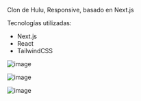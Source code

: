 Clon de Hulu, Responsive, basado en Next.js

Tecnologías utilizadas:
- Next.js
- React
- TailwindCSS

![image](https://user-images.githubusercontent.com/46039237/144500613-72737227-a55d-4dfc-a0d8-fda343aa07f5.png)

![image](https://user-images.githubusercontent.com/46039237/144500693-ecb6a869-b267-4834-8e53-2da4f4614821.png)

![image](https://user-images.githubusercontent.com/46039237/144500717-c3088b76-8d4e-4fd4-947e-63214788c8e5.png)
